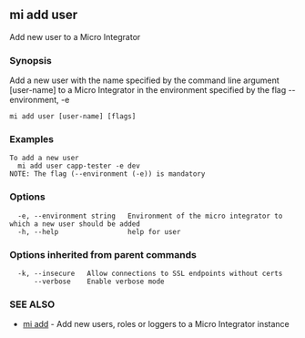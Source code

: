 ## mi add user

Add new user to a Micro Integrator

### Synopsis

Add a new user with the name specified by the command line argument [user-name] to a Micro Integrator in the environment specified by the flag --environment, -e

```
mi add user [user-name] [flags]
```

### Examples

```
To add a new user
  mi add user capp-tester -e dev
NOTE: The flag (--environment (-e)) is mandatory
```

### Options

```
  -e, --environment string   Environment of the micro integrator to which a new user should be added
  -h, --help                 help for user
```

### Options inherited from parent commands

```
  -k, --insecure   Allow connections to SSL endpoints without certs
      --verbose    Enable verbose mode
```

### SEE ALSO

* [mi add](mi_add.md)	 - Add new users, roles or loggers to a Micro Integrator instance

